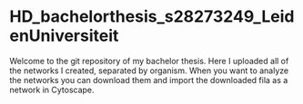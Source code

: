 # HD_bachelorthesis_s28273249_LeidenUniversiteit

Welcome to the git repository of my bachelor thesis.
Here I uploaded all of the networks I created, separated by organism. When you want to analyze the networks you can download them and import the downloaded fila as a network in Cytoscape. 
